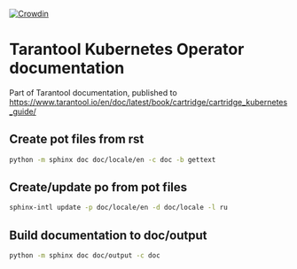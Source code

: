 [![Crowdin](https://badges.crowdin.net/tarantool-operator/localized.svg)](https://crowdin.com/project/tarantool-operator)

# Tarantool Kubernetes Operator documentation
Part of Tarantool documentation, published to 
https://www.tarantool.io/en/doc/latest/book/cartridge/cartridge_kubernetes_guide/

## Create pot files from rst
```bash
python -m sphinx doc doc/locale/en -c doc -b gettext
```

## Create/update po from pot files
```bash
sphinx-intl update -p doc/locale/en -d doc/locale -l ru
```

## Build documentation to doc/output
```bash
python -m sphinx doc doc/output -c doc
```
